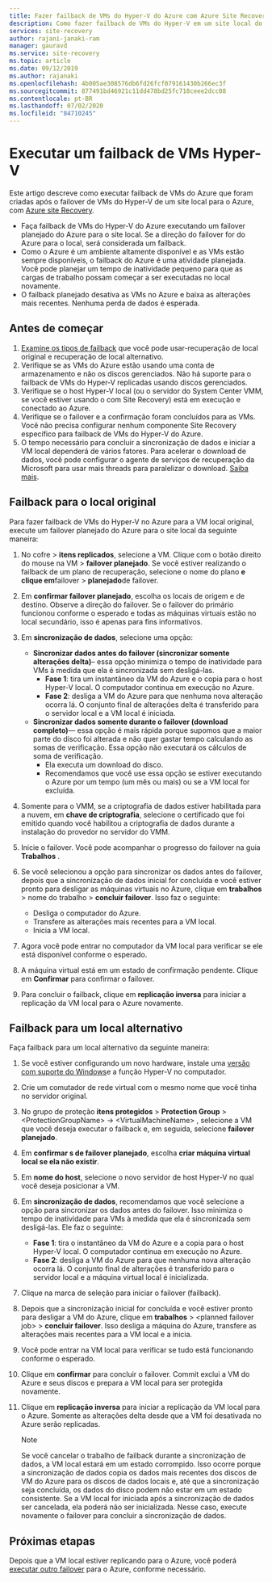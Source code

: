 ```yaml
---
title: Fazer failback de VMs do Hyper-V do Azure com Azure Site Recovery
description: Como fazer failback de VMs do Hyper-V em um site local do Azure com Azure Site Recovery.
services: site-recovery
author: rajani-janaki-ram
manager: gauravd
ms.service: site-recovery
ms.topic: article
ms.date: 09/12/2019
ms.author: rajanaki
ms.openlocfilehash: 4b005ae308576db6fd26fcf079161430b266ec3f
ms.sourcegitcommit: 877491bd46921c11dd478bd25fc718ceee2dcc08
ms.contentlocale: pt-BR
ms.lasthandoff: 07/02/2020
ms.locfileid: "84710245"
---
```

# <a name="run-a-failback-for-hyper-v-vms"></a>Executar um failback de VMs Hyper-V

Este artigo descreve como executar failback de VMs do Azure que foram criadas após o failover de VMs do Hyper-V de um site local para o Azure, com [Azure site Recovery](site-recovery-overview.md).

- Faça failback de VMs do Hyper-V do Azure executando um failover planejado do Azure para o site local. Se a direção do failover for do Azure para o local, será considerada um failback.
- Como o Azure é um ambiente altamente disponível e as VMs estão sempre disponíveis, o failback do Azure é uma atividade planejada. Você pode planejar um tempo de inatividade pequeno para que as cargas de trabalho possam começar a ser executadas no local novamente. 
- O failback planejado desativa as VMs no Azure e baixa as alterações mais recentes. Nenhuma perda de dados é esperada.

## <a name="before-you-start"></a>Antes de começar

1. [Examine os tipos de failback](failover-failback-overview.md#hyper-v-reprotectionfailback) que você pode usar-recuperação de local original e recuperação de local alternativo.
2. Verifique se as VMs do Azure estão usando uma conta de armazenamento e não os discos gerenciados. Não há suporte para o failback de VMs do Hyper-V replicadas usando discos gerenciados.
3. Verifique se o host Hyper-V local (ou o servidor do System Center VMM, se você estiver usando o com Site Recovery) está em execução e conectado ao Azure. 
4. Verifique se o failover e a confirmação foram concluídos para as VMs. Você não precisa configurar nenhum componente Site Recovery específico para failback de VMs do Hyper-V do Azure.
5. O tempo necessário para concluir a sincronização de dados e iniciar a VM local dependerá de vários fatores. Para acelerar o download de dados, você pode configurar o agente de serviços de recuperação da Microsoft para usar mais threads para paralelizar o download. [Saiba mais](https://support.microsoft.com/help/3056159/how-to-manage-on-premises-to-azure-protection-network-bandwidth-usage).


## <a name="fail-back-to-the-original-location"></a>Failback para o local original

Para fazer failback de VMs do Hyper-V no Azure para a VM local original, execute um failover planejado do Azure para o site local da seguinte maneira:

1. No cofre > **itens replicados**, selecione a VM. Clique com o botão direito do mouse na VM > **failover planejado**. Se você estiver realizando o failback de um plano de recuperação, selecione o nome do plano **e clique em**failover  >  **planejado**de failover.
2. Em **confirmar failover planejado**, escolha os locais de origem e de destino. Observe a direção do failover. Se o failover do primário funcionou conforme o esperado e todas as máquinas virtuais estão no local secundário, isso é apenas para fins informativos.
3. Em **sincronização de dados**, selecione uma opção:
    - **Sincronizar dados antes do failover (sincronizar somente alterações delta)**– essa opção minimiza o tempo de inatividade para VMs à medida que ela é sincronizada sem desligá-las.
        - **Fase 1**: tira um instantâneo da VM do Azure e o copia para o host Hyper-V local. O computador continua em execução no Azure.
        - **Fase 2**: desliga a VM do Azure para que nenhuma nova alteração ocorra lá. O conjunto final de alterações delta é transferido para o servidor local e a VM local é iniciada.
    - **Sincronizar dados somente durante o failover (download completo)**— essa opção é mais rápida porque supomos que a maior parte do disco foi alterada e não quer gastar tempo calculando as somas de verificação. Essa opção não executará os cálculos de soma de verificação.
        - Ela executa um download do disco. 
        - Recomendamos que você use essa opção se estiver executando o Azure por um tempo (um mês ou mais) ou se a VM local for excluída.

4. Somente para o VMM, se a criptografia de dados estiver habilitada para a nuvem, em **chave de criptografia**, selecione o certificado que foi emitido quando você habilitou a criptografia de dados durante a instalação do provedor no servidor do VMM.
5. Inicie o failover. Você pode acompanhar o progresso do failover na guia **Trabalhos** .
6. Se você selecionou a opção para sincronizar os dados antes do failover, depois que a sincronização de dados inicial for concluída e você estiver pronto para desligar as máquinas virtuais no Azure, clique em **trabalhos** > nome do trabalho > **concluir failover**. Isso faz o seguinte:
    - Desliga o computador do Azure.
    - Transfere as alterações mais recentes para a VM local.
    - Inicia a VM local.
7. Agora você pode entrar no computador da VM local para verificar se ele está disponível conforme o esperado.
8. A máquina virtual está em um estado de confirmação pendente. Clique em **Confirmar** para confirmar o failover.
9. Para concluir o failback, clique em **replicação inversa** para iniciar a replicação da VM local para o Azure novamente.



## <a name="fail-back-to-an-alternate-location"></a>Failback para um local alternativo 

Faça failback para um local alternativo da seguinte maneira:

1. Se você estiver configurando um novo hardware, instale uma [versão com suporte do Windows](hyper-v-azure-support-matrix.md#replicated-vms)e a função Hyper-V no computador.
2. Crie um comutador de rede virtual com o mesmo nome que você tinha no servidor original.
3. No grupo de proteção **itens protegidos**  >  **Protection Group**  >  \<ProtectionGroupName>  ->  \<VirtualMachineName> , selecione a VM que você deseja executar o failback e, em seguida, selecione **failover planejado**.
4. Em **confirmar s de failover planejado**, escolha **criar máquina virtual local se ela não existir**.
5. Em **nome do host**, selecione o novo servidor de host Hyper-V no qual você deseja posicionar a VM.
6. Em **sincronização de dados**, recomendamos que você selecione a opção para sincronizar os dados antes do failover. Isso minimiza o tempo de inatividade para VMs à medida que ela é sincronizada sem desligá-las. Ele faz o seguinte:
    - **Fase 1**: tira o instantâneo da VM do Azure e a copia para o host Hyper-V local. O computador continua em execução no Azure.
    - **Fase 2**: desliga a VM do Azure para que nenhuma nova alteração ocorra lá. O conjunto final de alterações é transferido para o servidor local e a máquina virtual local é inicializada.
    
7. Clique na marca de seleção para iniciar o failover (failback).
8. Depois que a sincronização inicial for concluída e você estiver pronto para desligar a VM do Azure, clique em **trabalhos**  >  \<planned failover job>  >  **concluir failover**. Isso desliga a máquina do Azure, transfere as alterações mais recentes para a VM local e a inicia.
9. Você pode entrar na VM local para verificar se tudo está funcionando conforme o esperado.
10. Clique em **confirmar** para concluir o failover. Commit exclui a VM do Azure e seus discos e prepara a VM local para ser protegida novamente.
10. Clique em **replicação inversa** para iniciar a replicação da VM local para o Azure. Somente as alterações delta desde que a VM foi desativada no Azure serão replicadas.

    > [!NOTE]
    > Se você cancelar o trabalho de failback durante a sincronização de dados, a VM local estará em um estado corrompido. Isso ocorre porque a sincronização de dados copia os dados mais recentes dos discos de VM do Azure para os discos de dados locais e, até que a sincronização seja concluída, os dados do disco podem não estar em um estado consistente. Se a VM local for iniciada após a sincronização de dados ser cancelada, ela poderá não ser inicializada. Nesse caso, execute novamente o failover para concluir a sincronização de dados.


## <a name="next-steps"></a>Próximas etapas
Depois que a VM local estiver replicando para o Azure, você poderá [executar outro failover](site-recovery-failover.md) para o Azure, conforme necessário.

